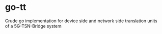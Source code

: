 # go-tt

Crude go implementation for device side and network side translation units of a 5G-TSN-Bridge system 